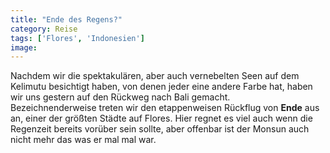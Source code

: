 ```yaml
---
title: "Ende des Regens?"
category: Reise
tags: ['Flores', 'Indonesien']
image: 
---
```


Nachdem wir die spektakulären, aber auch vernebelten Seen auf dem Kelimutu besichtigt haben, von denen jeder eine andere Farbe hat, haben wir uns gestern auf den Rückweg nach Bali gemacht.  
Bezeichnenderweise treten wir den etappenweisen Rückflug von **Ende** aus an, einer der größten Städte auf Flores. Hier regnet es viel auch wenn die Regenzeit bereits vorüber sein sollte, aber offenbar ist der Monsun auch nicht mehr das was er mal mal war.